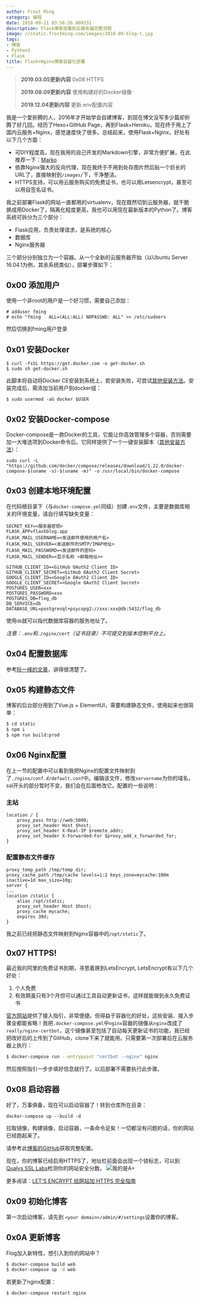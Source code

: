 ```yaml
---
author: Frost Ming
category: 编程
date: 2018-09-11 03:56:26.809331
description: Flask博客部署到云服务器完整流程
image: //static.frostming.com/images/2018-09-blog-t.jpg
tags:
- 博客
- Python3
- Flask
title: Flask+Nginx博客容器化部署
---
```


> **2019.03.05更新内容**
> 0x08 HTTPS
> 
> **2019.08.09更新内容**
> 使用构建好的Docker镜像
> 
> **2019.12.04更新内容**
> 更新.env配置内容

我是一个爱折腾的人，2016年才开始学会自建博客，到现在博文没写多少篇却折腾了好几回。经历了Hexo+GitHub Page，再到Flask+Heroku，现在终于用上了国内云服务+Nginx，感觉速度快了很多。总结起来，使用Flask+Nginx，好处有以下几个方面：

* 可DIY程度高，现在我用的自己开发的Markdown引擎，非常方便扩展，在此推荐一下：[Marko](https://github.com/frostming/marko)
* 依靠Nginx强大的反向代理，现在我终于不用到处存图片然后贴一个巨长的URL了，直接映射到`/images/`下，干净整洁。
* HTTPS支持，可以用云服务购买的免费证书，也可以用Letsencrypt，甚至可以用自签名证书。

我之前部署Flask的网站一直都用的virtualenv，现在既然切到云服务器，就干脆换成用Docker了，隔离化程度更高，我也可以用现在最新版本的Python了。博客系统可拆分为三个部分：
* Flask应用，负责处理请求，是系统的核心
* 数据库
* Nginx服务器

三个部分分别独立为一个容器。从一个全新的云服务器开始（以Ubuntu Server 16.04.1为例，其余系统类似），部署步骤如下：

## 0x00 添加用户

使用一个非root的用户是一个好习惯，需要自己添加：

```
# adduser fming
# echo "fming   ALL=(ALL:ALL) NOPASSWD: ALL" >> /etc/sudoers
```
然后切换到fming用户登录

## 0x01 安装Docker

```
$ curl -fsSL https://get.docker.com -o get-docker.sh
$ sudo sh get-docker.sh
```
此脚本将自动将Docker CE安装到系统上，若安装失败，可尝试[其他安装方法](https://docs.docker.com/install/linux/docker-ce/ubuntu/#install-docker-ce)。安装完成后，需添加当前用户到docker组：
```
$ sudo usermod -aG docker $USER
```
## 0x02 安装Docker-compose
Docker-compose是一款Docker的工具，它能让你高效管理多个容器，否则需要加一大堆选项到Docker命令后。它同样提供了一个一键安装脚本（[其他安装方法](https://docs.docker.com/compose/install/#install-compose)）：
```
sudo curl -L "https://github.com/docker/compose/releases/download/1.22.0/docker-compose-$(uname -s)-$(uname -m)" -o /usr/local/bin/docker-compose
```

## 0x03 创建本地环境配置

在代码根目录下（与`docker-compose.yml`同级）创建`.env`文件，主要是数据库相关的环境变量，请自行填写缺失变量：
```
SECRET_KEY=<服务器密钥>
FLASK_APP=flaskblog.app
FLASK_MAIL_USERNAME=<发送邮件使用的用户名>
FLASK_MAIL_SERVER=<发送邮件的SMTP/IMAP地址>
FLASK_MAIL_PASSWORD=<发送邮件的密码>
FLASK_MAIL_SENDER=<显示名称 <邮箱地址>>

GITHUB_CLIENT_ID=<GitHub OAuth2 Client ID>
GITHUB_CLIENT_SECRET=<GitHub OAuth2 Client Secret>
GOOGLE_CLIENT_ID=<Google OAuth2 Client ID>
GOOGLE_CLIENT_SECRET=<Google OAuth2 Client Secret>
POSTGRES_USER=xxx
POSTGRES_PASSWORD=xxx
POSTGRES_DB=flog_db
DB_SERVICE=db
DATABASE_URL=postgresql+psycopg2://xxx:xxx@db:5432/flog_db
```
使用`db`就可以指代数据库容器的服务地址了。

*注意：`.env`和`./nginx/cert`（证书目录）不可提交到版本控制平台上。*

## 0x04 配置数据库

参考[阮一峰的文章](http://www.ruanyifeng.com/blog/2013/12/getting_started_with_postgresql.html)，讲得很清楚了。

## 0x05 构建静态文件

博客的后台部分用到了Vue.js + ElementUI，需要构建静态文件，使用起来也很简单：

```bash
$ cd static
$ npm i
$ npm run build:prod
```

## 0x06 Nginx配置
在上一节的配置中可以看到我把Nginx的配置文件映射到了`./nginx/conf.d/default.conf`中。编辑该文件，修改`servername`为你的域名，ssl开头的部分暂时不变，我们会在后面修改它。配置的一些说明：

### 主站
```Nginx
location / {
	proxy_pass http://web:5000;
	proxy_set_header Host $host;
	proxy_set_header X-Real-IP $remote_addr;
	proxy_set_header X-Forwarded-For $proxy_add_x_forwarded_for;
}
```
### 配置静态文件缓存
```Nginx
proxy_temp_path /tmp/temp_dir;
proxy_cache_path /tmp/cache levels=1:2 keys_zone=mycache:100m inactive=1d max_size=10g;
server {
...
location /static {
	alias /opt/static;
	proxy_set_header Host $host;
	proxy_cache mycache;
	expires 30d;
}
```
我之前已经把静态文件映射到Nginx容器中的`/opt/static`了。

## 0x07 HTTPS!

最近我的阿里的免费证书到期，寻思着换到LetsEncrypt, LetsEncrypt有以下几个好处：

1. 个人免费
2. 有效期虽只有3个月但可以通过工具自动更新证书，这样就能做到永久免费证书

[官方网站](https://certbot.eff.org/)提供了接入指引，非常便捷。但得益于容器化的好处，这些安装、接入步骤全都能省略！我把`.docker-compose.yml`中`nginx`容器的镜像从`nginx`改成了`really/nginx-certbot`，这个镜像甚至包括了自动每天更新证书的功能，我已经把改好后的上传到了GitHub，clone下来了就能用。只需要第一次部署后在云服务器上执行：
```bash
$ docker-compose run --entrypoint "certbot --nginx" nginx
```
然后按照指引一步步填好信息就行了。以后部署不需要执行此步骤。

## 0x08 启动容器

好了，万事俱备，现在可以启动容器了！转到仓库所在目录：
```
docker-compose up --build -d
```
拉取镜像，构建镜像，启动容器，一条命令足矣！一切都没有问题的话，你的网站已经跑起来了。

请参考此[博客的GitHub](https://github.com/frostming/Flog)获取完整配置。

现在，你的博客已经启用HTTPS了，地址栏前面会出现一个锁标志，可以到[Qualys SSL Labs](https://www.ssllabs.com/ssltest/index.html)检测你的网站安全分数。
![我的是A+](//static.frostming.com/images/2019-03-ssl-score.png "我的是A+")

更多阅读：[LET'S ENCRYPT 给网站加 HTTPS 完全指南](https://ksmx.me/letsencrypt-ssl-https/)

## 0x09 初始化博客

第一次启动博客，请先到 `<your domain>/admin/#/settings`设置你的博客。

## 0x0A 更新博客

Flog加入新特性，想引入到你的网站中？

```bash
$ docker-compose build web
$ docker-compose up -d web
```
若更新了nginx配置：
```bash
$ docker-compose restart nginx
```
